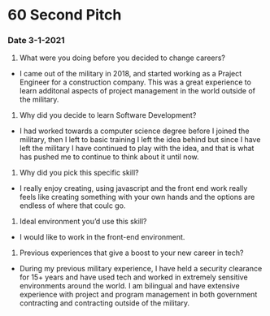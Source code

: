 # 60 Second Pitch
### Date 3-1-2021

1. What were you doing before you decided to change careers?
  - I came out of the military in 2018, and started working as a Praject Engineer for a construction company. This was a great experience to learn additonal aspects of project management in the world outside of the military.
1. Why did you decide to learn Software Development?
  - I had worked towards a computer science degree before I joined the military, then I left to basic training I left the idea behind but since I have left the military I have continued to play with the idea, and that is what has pushed me to continue to think about it until now.
1. Why did you pick this specific skill?
  - I really enjoy creating, using javascript and the front end work really feels like creating something with your own hands and the options are endless of where that coulc go. 
1. Ideal environment you’d use this skill?
  - I would like to work in the front-end environment.
1. Previous experiences that give a boost to your new career in tech?
  - During my previous military experience, I have held a security clearance for 15+ years and have used tech and worked in extremely sensitive environments around the world. I am bilingual and have extensive experience with project and program management in both government contracting and contracting outside of the military. 

